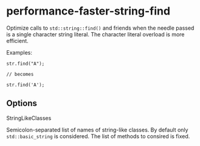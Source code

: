 performance-faster-string-find
==============================

Optimize calls to `std::string::find()` and friends when the needle
passed is a single character string literal. The character literal
overload is more efficient.

Examples:

    str.find("A");

    // becomes

    str.find('A');

Options
-------

StringLikeClasses

Semicolon-separated list of names of string-like classes. By default
only `std::basic_string` is considered. The list of methods to consired
is fixed.
